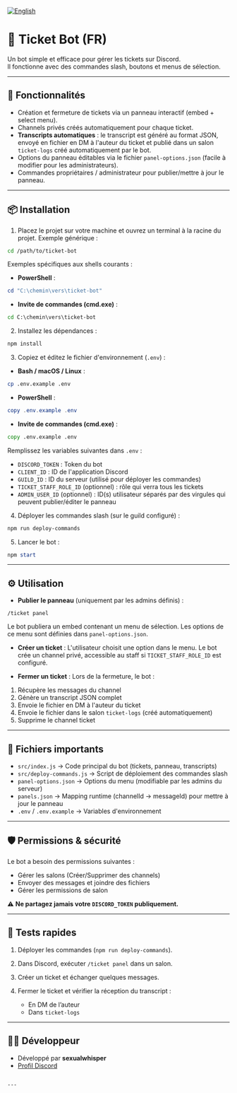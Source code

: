 [![English](https://img.shields.io/badge/lang-English-blue?style=for-the-badge&logo=discord)](./README.en.md)

# 🎫 Ticket Bot (FR)

Un bot simple et efficace pour gérer les tickets sur Discord.  
Il fonctionne avec des commandes slash, boutons et menus de sélection.

---

## 🚀 Fonctionnalités

- Création et fermeture de tickets via un panneau interactif (embed + select menu).  
- Channels privés créés automatiquement pour chaque ticket.  
- **Transcripts automatiques** : le transcript est généré au format JSON, envoyé en fichier en DM à l'auteur du ticket et publié dans un salon `ticket-logs` créé automatiquement par le bot.  
- Options du panneau éditables via le fichier `panel-options.json` (facile à modifier pour les administrateurs).  
- Commandes propriétaires / administrateur pour publier/mettre à jour le panneau.  

---

## 📦 Installation

1. Placez le projet sur votre machine et ouvrez un terminal à la racine du projet. Exemple générique :  

```bash
cd /path/to/ticket-bot
````

Exemples spécifiques aux shells courants :

* **PowerShell** :

```powershell
cd "C:\chemin\vers\ticket-bot"
```

* **Invite de commandes (cmd.exe)** :

```cmd
cd C:\chemin\vers\ticket-bot
```

2. Installez les dépendances :

```powershell
npm install
```

3. Copiez et éditez le fichier d'environnement (`.env`) :

* **Bash / macOS / Linux** :

```bash
cp .env.example .env
```

* **PowerShell** :

```powershell
copy .env.example .env
```

* **Invite de commandes (cmd.exe)** :

```cmd
copy .env.example .env
```

Remplissez les variables suivantes dans `.env` :

* `DISCORD_TOKEN` : Token du bot
* `CLIENT_ID` : ID de l'application Discord
* `GUILD_ID` : ID du serveur (utilisé pour déployer les commandes)
* `TICKET_STAFF_ROLE_ID` (optionnel) : rôle qui verra tous les tickets
* `ADMIN_USER_ID` (optionnel) : ID(s) utilisateur séparés par des virgules qui peuvent publier/éditer le panneau

4. Déployer les commandes slash (sur le guild configuré) :

```powershell
npm run deploy-commands
```

5. Lancer le bot :

```powershell
npm start
```

---

## ⚙️ Utilisation

* **Publier le panneau** (uniquement par les admins définis) :

```text
/ticket panel
```

Le bot publiera un embed contenant un menu de sélection. Les options de ce menu sont définies dans `panel-options.json`.

* **Créer un ticket** :
  L'utilisateur choisit une option dans le menu. Le bot crée un channel privé, accessible au staff si `TICKET_STAFF_ROLE_ID` est configuré.

* **Fermer un ticket** :
  Lors de la fermeture, le bot :

1. Récupère les messages du channel
2. Génère un transcript JSON complet
3. Envoie le fichier en DM à l'auteur du ticket
4. Envoie le fichier dans le salon `ticket-logs` (créé automatiquement)
5. Supprime le channel ticket

---

## 📂 Fichiers importants

* `src/index.js` → Code principal du bot (tickets, panneau, transcripts)
* `src/deploy-commands.js` → Script de déploiement des commandes slash
* `panel-options.json` → Options du menu (modifiable par les admins du serveur)
* `panels.json` → Mapping runtime (channelId → messageId) pour mettre à jour le panneau
* `.env` / `.env.example` → Variables d'environnement

---

## 🛡️ Permissions & sécurité

Le bot a besoin des permissions suivantes :

* Gérer les salons (Créer/Supprimer des channels)
* Envoyer des messages et joindre des fichiers
* Gérer les permissions de salon

⚠️ **Ne partagez jamais votre `DISCORD_TOKEN` publiquement.**

---

## 🧪 Tests rapides

1. Déployer les commandes (`npm run deploy-commands`).
2. Dans Discord, exécuter `/ticket panel` dans un salon.
3. Créer un ticket et échanger quelques messages.
4. Fermer le ticket et vérifier la réception du transcript :

   * En DM de l’auteur
   * Dans `ticket-logs`

---

## 👨‍💻 Développeur

* Développé par **sexualwhisper**
* [Profil Discord](https://discord.com/users/690749637921079366)

```

---

```

